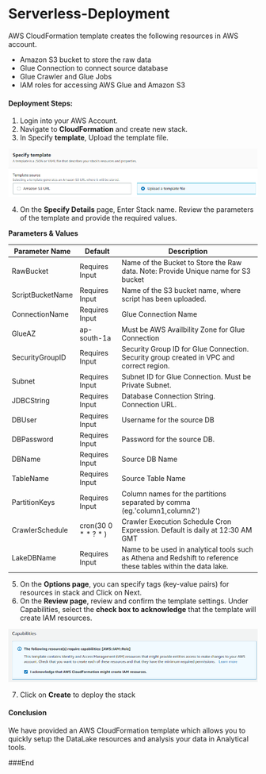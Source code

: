 # Serverless-Deployment

AWS CloudFormation template creates the following resources in AWS account.

- Amazon S3 bucket to store the raw data
- Glue Connection to connect source database
- Glue Crawler and Glue Jobs
- IAM roles for accessing AWS Glue and Amazon S3


#### Deployment Steps:
1.	Login into your AWS Account.
2.	Navigate to **CloudFormation** and create new stack.
3.	In Specify **template**, Upload the template file.

![template]( https://github.com/1CloudHub/Azure-AKS/blob/master/AWS%20Images/capture-1.png )


4.	On the **Specify Details** page, Enter Stack name. Review the parameters of the template and provide the required values.

**Parameters & Values**

|  Parameter Name | Default   | Description  |
| ------------------- | ---------- | ------------- |
|  RawBucket | Requires Input  | Name of the Bucket to Store the Raw data. Note: Provide Unique name for S3 bucket|
|  ScriptBucketName | Requires Input  | Name of the S3 bucket name, where script has been uploaded.   |
|  ConnectionName |  Requires Input | Glue Connection Name  |
| GlueAZ  | ap-south-1a   | Must be AWS Availbility Zone for Glue Connection   |
|SecurityGroupID | Requires Input | Security Group ID for Glue Connection. Security group created in VPC and correct region.|
|Subnet|Requires Input | Subnet ID for Glue Connection. Must be Private Subnet. |
|JDBCString | Requires Input | Database Connection String. Connection URL. |
|DBUser | Requires Input | Username for the source DB |
|DBPassword | Requires Input  |Password for the source DB.  |
|DBName | Requires Input |  Source DB Name  |
|TableName  | Requires Input  | Source Table Name |
|PartitionKeys  | Requires Input  | Column names for the partitions separated by comma (eg.'column1,column2') |
|CrawlerSchedule  | cron(30 0 * * ? * ) | Crawler Execution Schedule Cron Expression. Default is daily at 12:30 AM GMT  |
|LakeDBName | Requires Input  | Name to be used in analytical tools such as Athena and Redshift to reference these tables within the data lake.|


5.	On the **Options page**, you can specify tags (key-value pairs) for resources in stack and Click on Next.
6.	On the **Review page**, review and confirm the template settings. Under Capabilities, select the **check box to acknowledge** that the template will create IAM resources.

![Checkbox]( https://github.com/1CloudHub/Azure-AKS/blob/master/AWS%20Images/capture-2.png )

7.	Click on **Create** to deploy the stack

#### **Conclusion**

We have provided an AWS CloudFormation template which allows you to quickly setup the DataLake resources and analysis your data in Analytical tools.


###End
